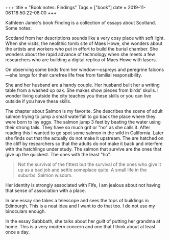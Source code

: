 +++
title = "Book notes: Findings"
Tags = ["book"]
date = 2019-11-06T18:50:22-08:00
+++

Kathleen Jamie's book Finding is a collection of essays about Scotland. Some notes:


Scotland from her descriptions sounds like a very cosy place with soft light.
When she visits, the neolithic tomb site of Maes Howe, she wonders about the 
artists and workers who put in effort to build the burial chamber. She wonders about 
the rapid advance of technology when she meets a few researchers who are building
a digital replica of Maes Howe with lasers.


On observing some birds from her window—ospreys and peregrine falcons—she longs 
for their carefree life free from familial responsibility.


She and her husband are a handy couple. Her husband built her a writing table
from a washed up oak. She makes show pieces from birds' skulls. I wonder living outside
the city teaches you these skills or you can live outside if you have these skills.



The chapter about Salmon is my favorite. She describes the scene of adult salmon
trying to jump a small waterfall to go back the place where they were born to lay eggs.
The salmon jump 3 feet by beating the water using their strong tails. They have so much 
grit or "ho" as she calls it. After reading this I wanted to go spot some salmon in the 
wild in California. Later she finds out that the actually do not make it upstream.
The are hatched on the cliff by researchers so that the adults do not make it back and 
interfere with the hatchlings under study. The salmon that survive are the ones that give
up the quickest. The ones with the least "ho".


> Not the survival of the fittest but the survival of the ones who give it up as a bad job and settle someplace quite. A small life in the suburbs. Salmon wisdom.

Her identity is strongly associated with Fife, I am jealous about not having that sense of
association with a place.

In one essay she takes a telescope and sees the tops of buildings in Edinburgh. This is a neat idea
and I want to do that too. I do not use my binoculars enough.

In the essay Sabbbath, she talks about her guilt of putting her grandma at home. This is a very modern concern and one that I think about at least once a day.
